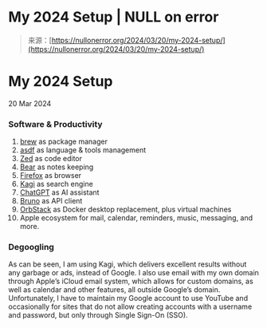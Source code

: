 <!--yml
category: 未分类
date: 2024-05-29 12:33:25
-->

# My 2024 Setup | NULL on error

> 来源：[https://nullonerror.org/2024/03/20/my-2024-setup/](https://nullonerror.org/2024/03/20/my-2024-setup/)

# My 2024 Setup

20 Mar 2024

### Software & Productivity

1.  [brew](https://brew.sh/) as package manager
2.  [asdf](https://asdf-vm.com/) as language & tools management
3.  [Zed](https://zed.dev/) as code editor
4.  [Bear](https://bear.app/) as notes keeping
5.  [Firefox](https://www.mozilla.org/en-US/firefox/new/) as browser
6.  [Kagi](https://kagi.com/) as search engine
7.  [ChatGPT](https://chat.openai.com/) as AI assistant
8.  [Bruno](https://www.usebruno.com/) as API client
9.  [OrbStack](https://orbstack.dev/) as Docker desktop replacement, plus virtual machines
10.  Apple ecosystem for mail, calendar, reminders, music, messaging, and more.

### Degoogling

As can be seen, I am using Kagi, which delivers excellent results without any garbage or ads, instead of Google. I also use email with my own domain through Apple’s iCloud email system, which allows for custom domains, as well as calendar and other features, all outside Google’s domain. Unfortunately, I have to maintain my Google account to use YouTube and occasionally for sites that do not allow creating accounts with a username and password, but only through Single Sign-On (SSO).